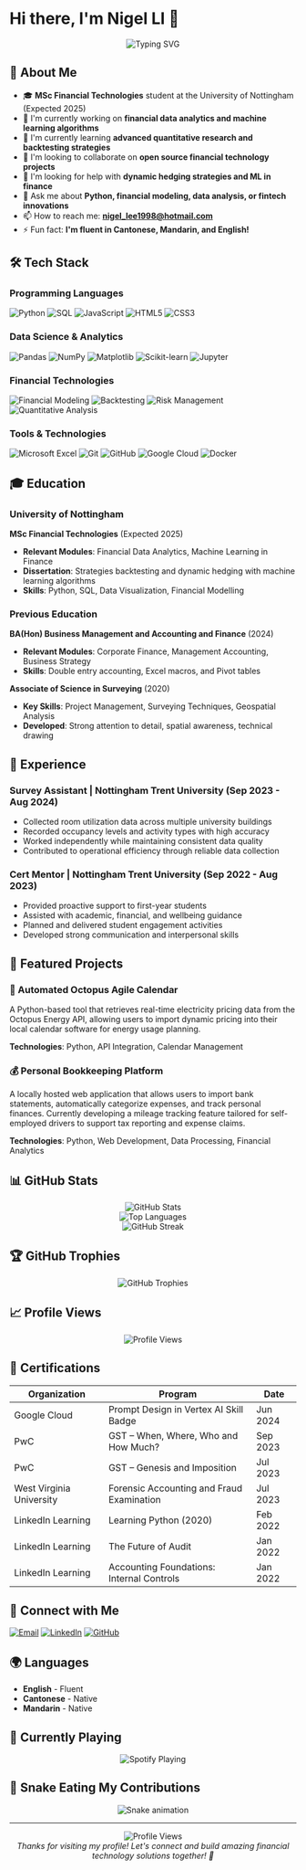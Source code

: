 # Hi there, I'm Nigel LI 👋

<div align="center">
  <img src="https://readme-typing-svg.herokuapp.com?font=Fira+Code&pause=1000&color=2F81F7&center=true&vCenter=true&width=435&lines=Welcome+to+my+GitHub+Profile!;MSc+Financial+Technologies+Student;Python+%26+Data+Analysis+Enthusiast;Building+Financial+Tech+Solutions" alt="Typing SVG" />
</div>

## 🚀 About Me

- 🎓 **MSc Financial Technologies** student at the University of Nottingham (Expected 2025)
- 🔭 I'm currently working on **financial data analytics and machine learning algorithms**
- 🌱 I'm currently learning **advanced quantitative research and backtesting strategies**
- 👯 I'm looking to collaborate on **open source financial technology projects**
- 🤔 I'm looking for help with **dynamic hedging strategies and ML in finance**
- 💬 Ask me about **Python, financial modeling, data analysis, or fintech innovations**
- 📫 How to reach me: **nigel_lee1998@hotmail.com**
- ⚡ Fun fact: **I'm fluent in Cantonese, Mandarin, and English!**

## 🛠️ Tech Stack

### Programming Languages
![Python](https://img.shields.io/badge/Python-3776AB?style=for-the-badge&logo=python&logoColor=white)
![SQL](https://img.shields.io/badge/SQL-4479A1?style=for-the-badge&logo=mysql&logoColor=white)
![JavaScript](https://img.shields.io/badge/JavaScript-F7DF1E?style=for-the-badge&logo=javascript&logoColor=black)
![HTML5](https://img.shields.io/badge/HTML5-E34F26?style=for-the-badge&logo=html5&logoColor=white)
![CSS3](https://img.shields.io/badge/CSS3-1572B6?style=for-the-badge&logo=css3&logoColor=white)

### Data Science & Analytics
![Pandas](https://img.shields.io/badge/Pandas-150458?style=for-the-badge&logo=pandas&logoColor=white)
![NumPy](https://img.shields.io/badge/NumPy-013243?style=for-the-badge&logo=numpy&logoColor=white)
![Matplotlib](https://img.shields.io/badge/Matplotlib-11557c?style=for-the-badge&logo=matplotlib&logoColor=white)
![Scikit-learn](https://img.shields.io/badge/scikit--learn-F7931E?style=for-the-badge&logo=scikit-learn&logoColor=white)
![Jupyter](https://img.shields.io/badge/Jupyter-F37626?style=for-the-badge&logo=jupyter&logoColor=white)

### Financial Technologies
![Financial Modeling](https://img.shields.io/badge/Financial_Modeling-FF6B6B?style=for-the-badge&logo=calculator&logoColor=white)
![Backtesting](https://img.shields.io/badge/Backtesting-4ECDC4?style=for-the-badge&logo=chart-line&logoColor=white)
![Risk Management](https://img.shields.io/badge/Risk_Management-45B7D1?style=for-the-badge&logo=shield-alt&logoColor=white)
![Quantitative Analysis](https://img.shields.io/badge/Quantitative_Analysis-96CEB4?style=for-the-badge&logo=chart-bar&logoColor=white)

### Tools & Technologies
![Microsoft Excel](https://img.shields.io/badge/Microsoft_Excel-217346?style=for-the-badge&logo=microsoft-excel&logoColor=white)
![Git](https://img.shields.io/badge/Git-F05032?style=for-the-badge&logo=git&logoColor=white)
![GitHub](https://img.shields.io/badge/GitHub-100000?style=for-the-badge&logo=github&logoColor=white)
![Google Cloud](https://img.shields.io/badge/Google_Cloud-4285F4?style=for-the-badge&logo=google-cloud&logoColor=white)
![Docker](https://img.shields.io/badge/Docker-2496ED?style=for-the-badge&logo=docker&logoColor=white)

## 🎓 Education

### University of Nottingham
**MSc Financial Technologies** (Expected 2025)
- **Relevant Modules**: Financial Data Analytics, Machine Learning in Finance
- **Dissertation**: Strategies backtesting and dynamic hedging with machine learning algorithms
- **Skills**: Python, SQL, Data Visualization, Financial Modelling

### Previous Education
**BA(Hon) Business Management and Accounting and Finance** (2024)
- **Relevant Modules**: Corporate Finance, Management Accounting, Business Strategy
- **Skills**: Double entry accounting, Excel macros, and Pivot tables

**Associate of Science in Surveying** (2020)
- **Key Skills**: Project Management, Surveying Techniques, Geospatial Analysis
- **Developed**: Strong attention to detail, spatial awareness, technical drawing

## 💼 Experience

### Survey Assistant | Nottingham Trent University (Sep 2023 - Aug 2024)
- Collected room utilization data across multiple university buildings
- Recorded occupancy levels and activity types with high accuracy
- Worked independently while maintaining consistent data quality
- Contributed to operational efficiency through reliable data collection

### Cert Mentor | Nottingham Trent University (Sep 2022 - Aug 2023)
- Provided proactive support to first-year students
- Assisted with academic, financial, and wellbeing guidance
- Planned and delivered student engagement activities
- Developed strong communication and interpersonal skills

## 🚀 Featured Projects

### 🔌 Automated Octopus Agile Calendar
A Python-based tool that retrieves real-time electricity pricing data from the Octopus Energy API, allowing users to import dynamic pricing into their local calendar software for energy usage planning.

**Technologies**: Python, API Integration, Calendar Management

### 💰 Personal Bookkeeping Platform
A locally hosted web application that allows users to import bank statements, automatically categorize expenses, and track personal finances. Currently developing a mileage tracking feature tailored for self-employed drivers to support tax reporting and expense claims.

**Technologies**: Python, Web Development, Data Processing, Financial Analytics

## 📊 GitHub Stats

<div align="center">
  <img src="https://github-readme-stats.vercel.app/api?username=nigelli&show_icons=true&theme=radical&hide_border=true&count_private=true" alt="GitHub Stats" />
</div>

<div align="center">
  <img src="https://github-readme-stats.vercel.app/api/top-langs/?username=nigelli&layout=compact&theme=radical&hide_border=true" alt="Top Languages" />
</div>

<div align="center">
  <img src="https://github-readme-streak-stats.herokuapp.com/?user=nigelli&theme=radical&hide_border=true" alt="GitHub Streak" />
</div>

## 🏆 GitHub Trophies

<div align="center">
  <img src="https://github-profile-trophy.vercel.app/?username=nigelli&theme=radical&no-frame=true&no-bg=true&margin-w=4" alt="GitHub Trophies" />
</div>

## 📈 Profile Views

<div align="center">
  <img src="https://profile-counter.glitch.me/nigelli/count.svg" alt="Profile Views" />
</div>

## 🏅 Certifications

| Organization | Program | Date |
|--------------|---------|------|
| Google Cloud | Prompt Design in Vertex AI Skill Badge | Jun 2024 |
| PwC | GST – When, Where, Who and How Much? | Sep 2023 |
| PwC | GST – Genesis and Imposition | Jul 2023 |
| West Virginia University | Forensic Accounting and Fraud Examination | Jul 2023 |
| LinkedIn Learning | Learning Python (2020) | Feb 2022 |
| LinkedIn Learning | The Future of Audit | Jan 2022 |
| LinkedIn Learning | Accounting Foundations: Internal Controls | Jan 2022 |

## 🔗 Connect with Me

[![Email](https://img.shields.io/badge/Email-D14836?style=for-the-badge&logo=gmail&logoColor=white)](mailto:nigel_lee1998@hotmail.com)
[![LinkedIn](https://img.shields.io/badge/LinkedIn-0077B5?style=for-the-badge&logo=linkedin&logoColor=white)](https://linkedin.com/in/nigel-li)
[![GitHub](https://img.shields.io/badge/GitHub-100000?style=for-the-badge&logo=github&logoColor=white)](https://github.com/nigelli)

## 🌍 Languages

- **English** - Fluent
- **Cantonese** - Native
- **Mandarin** - Native

## 🎵 Currently Playing

<div align="center">
  <img src="https://spotify-github-profile.vercel.app/api/spotify" alt="Spotify Playing" />
</div>

## 🐍 Snake Eating My Contributions

<div align="center">
  <img src="https://raw.githubusercontent.com/nigelli/nigelli/output/github-contribution-grid-snake.svg" alt="Snake animation" />
</div>

---

<div align="center">
  <img src="https://komarev.com/ghpvc/?username=nigelli&label=Profile%20views&color=0e75b6&style=flat" alt="Profile Views" />
</div>

<div align="center">
  <i>Thanks for visiting my profile! Let's connect and build amazing financial technology solutions together! 🚀</i>
</div>